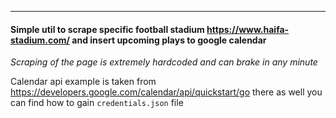 ----
#### Simple util to scrape specific football stadium https://www.haifa-stadium.com/ and insert upcoming plays to google calendar

_Scraping of the page is extremely hardcoded and can brake in any minute_

Calendar api example is taken from https://developers.google.com/calendar/api/quickstart/go
there as well you can find how to gain `credentials.json` file